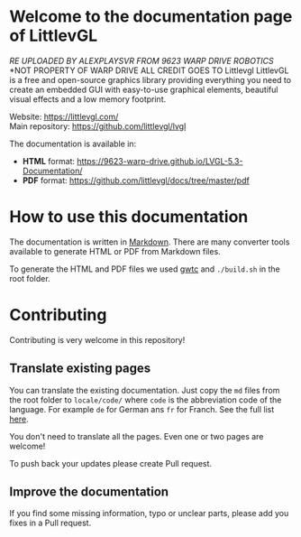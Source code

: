 # Welcome to the documentation page of LittlevGL
*RE UPLOADED BY ALEXPLAYSVR FROM 9623 WARP DRIVE ROBOTICS*
*NOT PROPERTY OF WARP DRIVE ALL CREDIT GOES TO Littlevgl
LittlevGL is a free and open-source graphics library providing everything you need to create an embedded GUI with easy-to-use graphical elements, beautiful visual effects and a low memory footprint.

Website: https://littlevgl.com/   
Main repository: https://github.com/littlevgl/lvgl  

The documentation is available in:
- **HTML** format: https://9623-warp-drive.github.io/LVGL-5.3-Documentation/
- **PDF** format: https://github.com/littlevgl/docs/tree/master/pdf

# How to use this documentation

The documentation is written in [Markdown](https://en.wikipedia.org/wiki/Markdown). There are many converter tools available to generate HTML or PDF from Markdown files. 

To generate the HTML and PDF files we used [gwtc](https://github.com/yakivmospan/github-wikito-converter) and `./build.sh` in the root folder.

# Contributing 

Contributing is very welcome in this repository! 

## Translate existing pages
You can translate the existing documentation. Just copy the `md` files from the root folder to `locale/code/` where `code` is the abbreviation code of the language. For example `de` for German ans `fr` for Franch. See the full list [here](https://www.loc.gov/standards/iso639-2/php/code_list.php). 

You don't need to translate all the pages. Even one or two pages are welcome!

To push back your updates please create Pull request.

## Improve the documentation
If you find some missing information, typo or unclear parts, please add you fixes in a Pull request.
